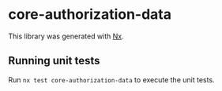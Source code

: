 # core-authorization-data

This library was generated with [Nx](https://nx.dev).

## Running unit tests

Run `nx test core-authorization-data` to execute the unit tests.
